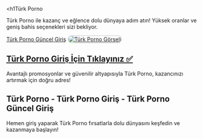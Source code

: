 <h1Türk Porno</h1>
<p>Türk Porno ile kazanç ve eğlence dolu dünyaya adım atın! Yüksek oranlar ve geniş bahis seçenekleri sizi bekliyor.</p>  
<a href="https://t2m.io/2284401" title="Türk Porno Güncel Giriş">Türk Porno Güncel Giriş</a>  

<a href="https://t2m.io/2284401">
    <img src="https://i.ibb.co/gtF7ptH/photo-2025-01-13-14-27-16.jpg" alt="Türk Porno Görseli" style="max-width: 100%; border: 2px solid #ddd; border-radius: 10px;">
</a>  

<h2><a href="https://t2m.io/2284401">Türk Porno Giriş İçin Tıklayınız ✅</a></h2>  
<p>Avantajlı promosyonlar ve güvenilir altyapısıyla Türk Porno, kazancınızı artırmak için doğru adres!</p>  

<h2>Türk Porno - Türk Porno Giriş - Türk Porno Güncel Giriş</h2>  
<p>Hemen giriş yaparak Türk Porno fırsatlarla dolu dünyasını keşfedin ve kazanmaya başlayın!</p>
